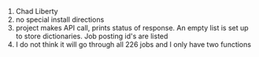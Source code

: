 1. Chad Liberty
2. no special install directions
3. project makes API call, prints status of response. An empty list is set up to store dictionaries. Job posting id's are listed
4. I do not think it will go through all 226 jobs and I only have two functions
